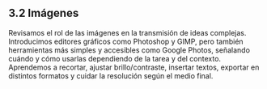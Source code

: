 ## 3.2 Imágenes

Revisamos el rol de las imágenes en la transmisión de ideas complejas. Introducimos editores gráficos como Photoshop y GIMP, pero también herramientas más simples y accesibles como Google Photos, señalando cuándo y cómo usarlas dependiendo de la tarea y del contexto. Aprendemos a recortar, ajustar brillo/contraste, insertar textos, exportar en distintos formatos y cuidar la resolución según el medio final.

